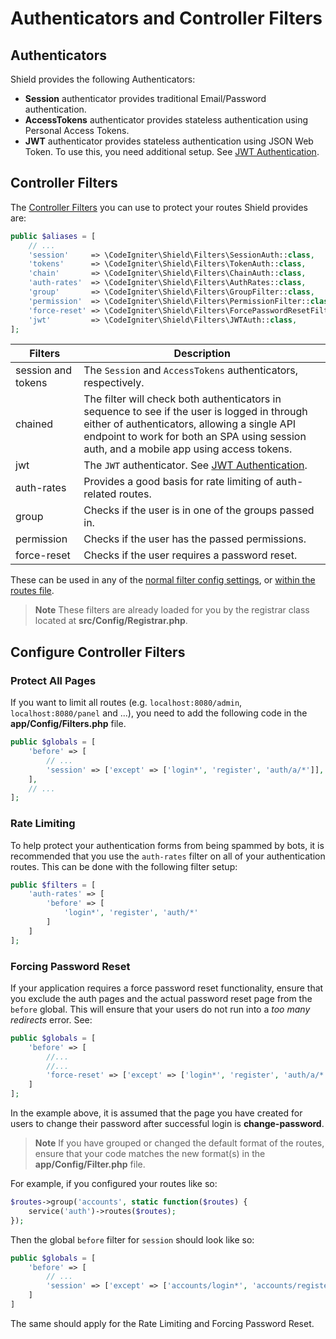 # Authenticators and Controller Filters

## Authenticators

Shield provides the following Authenticators:

- **Session** authenticator provides traditional Email/Password authentication.
- **AccessTokens** authenticator provides stateless authentication using Personal Access Tokens.
- **JWT** authenticator provides stateless authentication using JSON Web Token. To use this,
  you need additional setup. See [JWT Authentication](./addons/jwt.md).

## Controller Filters

The [Controller Filters](https://codeigniter.com/user_guide/incoming/filters.html) you can use to protect your routes Shield provides are:

```php
public $aliases = [
    // ...
    'session'     => \CodeIgniter\Shield\Filters\SessionAuth::class,
    'tokens'      => \CodeIgniter\Shield\Filters\TokenAuth::class,
    'chain'       => \CodeIgniter\Shield\Filters\ChainAuth::class,
    'auth-rates'  => \CodeIgniter\Shield\Filters\AuthRates::class,
    'group'       => \CodeIgniter\Shield\Filters\GroupFilter::class,
    'permission'  => \CodeIgniter\Shield\Filters\PermissionFilter::class,
    'force-reset' => \CodeIgniter\Shield\Filters\ForcePasswordResetFilter::class,
    'jwt'         => \CodeIgniter\Shield\Filters\JWTAuth::class,
];
```

Filters | Description
--- | ---
session and tokens | The `Session` and `AccessTokens` authenticators, respectively.
chained | The filter will check both authenticators in sequence to see if the user is logged in through either of authenticators, allowing a single API endpoint to work for both an SPA using session auth, and a mobile app using access tokens.
jwt | The `JWT` authenticator. See [JWT Authentication](./addons/jwt.md).
auth-rates | Provides a good basis for rate limiting of auth-related routes.
group | Checks if the user is in one of the groups passed in.
permission | Checks if the user has the passed permissions.
force-reset | Checks if the user requires a password reset.

These can be used in any of the [normal filter config settings](https://codeigniter.com/user_guide/incoming/filters.html#globals), or [within the routes file](https://codeigniter.com/user_guide/incoming/routing.html#applying-filters).

> **Note** These filters are already loaded for you by the registrar class located at **src/Config/Registrar.php**.

## Configure Controller Filters

### Protect All Pages

If you want to limit all routes (e.g. `localhost:8080/admin`, `localhost:8080/panel` and ...), you need to add the following code in the **app/Config/Filters.php** file.

```php
public $globals = [
    'before' => [
        // ...
        'session' => ['except' => ['login*', 'register', 'auth/a/*']],
    ],
    // ...
];
```

### Rate Limiting

To help protect your authentication forms from being spammed by bots, it is recommended that you use
the `auth-rates` filter on all of your authentication routes. This can be done with the following
filter setup:

```php
public $filters = [
    'auth-rates' => [
        'before' => [
            'login*', 'register', 'auth/*'
        ]
    ]
];
```

### Forcing Password Reset

If your application requires a force password reset functionality, ensure that you exclude the auth pages and the actual password reset page from the `before` global. This will ensure that your users do not run into a *too many redirects* error. See:

```php
public $globals = [
    'before' => [
        //...
        //...
        'force-reset' => ['except' => ['login*', 'register', 'auth/a/*', 'change-password', 'logout']]
    ]
];
```
In the example above, it is assumed that the page you have created for users to change their password after successful login is **change-password**.

> **Note** If you have grouped or changed the default format of the routes, ensure that your code matches the new format(s) in the **app/Config/Filter.php** file.

For example, if you configured your routes like so:

```php
$routes->group('accounts', static function($routes) {
    service('auth')->routes($routes);
});
```
Then the global `before` filter for `session` should look like so:

```php
public $globals = [
    'before' => [
        // ...
        'session' => ['except' => ['accounts/login*', 'accounts/register', 'accounts/auth/a/*']]
    ]
]
```
The same should apply for the Rate Limiting and Forcing Password Reset.
